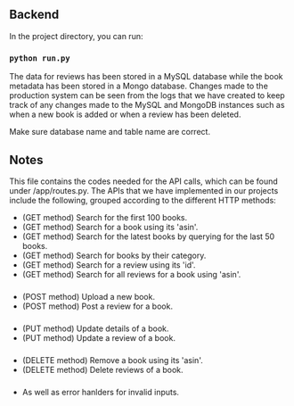 ## Backend

In the project directory, you can run:

### `python run.py`

The data for reviews has been stored in a MySQL database while the book metadata has been stored in a Mongo database. Changes made to the production system can be seen from the logs that we have created to keep track of any changes made to the MySQL and MongoDB instances such as when a new book is added or when a review has been deleted.

Make sure database name and table name are correct.

## Notes

This file contains the codes needed for the API calls, which can be found under /app/routes.py. The APIs that we have implemented in our projects include the following, grouped according to the different HTTP methods:

- (GET method) Search for the first 100 books.
- (GET method) Search for a book using its 'asin'.
- (GET method) Search for the latest books by querying for the last 50 books.
- (GET method) Search for books by their category.
- (GET method) Search for a review using its 'id'.
- (GET method) Search for all reviews for a book using 'asin'.
###
- (POST method) Upload a new book.
- (POST method) Post a review for a book.
###
- (PUT method) Update details of a book.
- (PUT method) Update a review of a book.
###
- (DELETE method) Remove a book using its 'asin'.
- (DELETE method) Delete reviews of a book.
###
- As well as error hanlders for invalid inputs.

